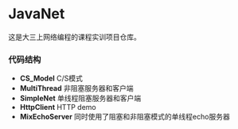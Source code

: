 # JavaNet

这是大三上网络编程的课程实训项目仓库。

### 代码结构

- **CS_Model** C/S模式
- **MultiThread** 非阻塞服务器和客户端
- **SimpleNet** 单线程阻塞服务器和客户端
- **HttpClient** HTTP demo
- **MixEchoServer** 同时使用了阻塞和非阻塞模式的单线程echo服务器
